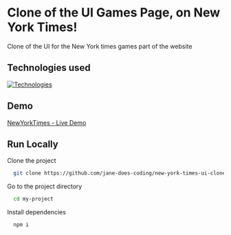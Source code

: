 # Clone of the UI Games Page, on New York Times!

Clone of the UI for the New York times games part of the website

## Technologies used

[![Technologies](https://skillicons.dev/icons?i=ts,tailwind,nextjs,react,github)](https://skillicons.dev)

## Demo

[NewYorkTimes - Live Demo](https://new-york-times-ui-clone.vercel.app/)

## Run Locally

Clone the project

```bash
  git clone https://github.com/jane-does-coding/new-york-times-ui-clone
```

Go to the project directory

```bash
  cd my-project
```

Install dependencies

```bash
  npm i
```
